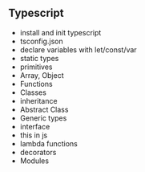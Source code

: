 ## Typescript

- install and init typescript
- tsconfig.json
- declare variables with let/const/var
- static types
- primitives
- Array, Object
- Functions
- Classes
- inheritance
- Abstract Class
- Generic types
- interface
- this in js
- lambda functions
- decorators
- Modules